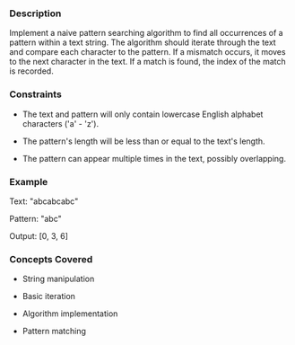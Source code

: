 ### Description

Implement a naive pattern searching algorithm to find all occurrences of a pattern within a text string.  The algorithm should iterate through the text and compare each character to the pattern. If a mismatch occurs, it moves to the next character in the text. If a match is found, the index of the match is recorded.

### Constraints

- The text and pattern will only contain lowercase English alphabet characters ('a' - 'z').
- The pattern's length will be less than or equal to the text's length.
- The pattern can appear multiple times in the text, possibly overlapping.

### Example

Text: "abcabcabc"
Pattern: "abc"
Output: [0, 3, 6]

### Concepts Covered

- String manipulation
- Basic iteration
- Algorithm implementation
- Pattern matching